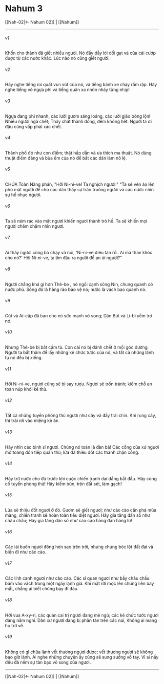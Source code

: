 # Nahum 3

[[Nah-02|← Nahum 02]] | [[Nahum]]
***



###### v1 
Khốn cho thành đã giết nhiều người. Nó đầy dẫy lời dối gạt và của cải cướp được từ các nước khác. Lúc nào nó cũng giết người. 

###### v2 
Hãy nghe tiếng roi quất vun vút của nó, và tiếng bánh xe chạy rầm rập. Hãy nghe tiếng vó ngựa phi và tiếng quân xa nhún nhảy từng nhịp! 

###### v3 
Ngựa đang phi nhanh, các lưỡi gươm sáng loáng, các lưỡi giáo bóng lộn! Nhiều người ngã chết; Thây chất thành đống, đếm không hết. Người ta đi đâu cũng vấp phải xác chết. 

###### v4 
Thành phố đó như con điếm; thật hấp dẫn và ưa thích ma thuật. Nó dùng thuật điếm đàng và bùa ếm của nó để bắt các dân làm nô lệ. 

###### v5 
CHÚA Toàn Năng phán, "Hỡi Ni-ni-ve! Ta nghịch ngươi!" "Ta sẽ vén áo lên phủ mặt ngươi để cho các dân thấy sự trần truồng ngươi và các nước nhìn sự hổ nhục ngươi. 

###### v6 
Ta sẽ ném rác vào mặt ngươi khiến ngươi thành trò hề. Ta sẽ khiến mọi người chăm chăm nhìn ngươi. 

###### v7 
Ai thấy ngươi cũng bỏ chạy và nói, 'Ni-ni-ve điêu tàn rồi. Ai mà than khóc cho nó?' Hỡi Ni-ni-ve, ta tìm đâu ra người để an ủi ngươi?" 

###### v8 
Ngươi chẳng khá gì hơn Thê-be , nó ngồi cạnh sông Nin, chung quanh có nước phủ. Sông đó là hàng rào bảo vệ nó; nước là vách bao quanh nó. 

###### v9 
Cút và Ai-cập đã ban cho nó sức mạnh vô song; Dân Bút và Li-bi yểm trợ nó. 

###### v10 
Nhưng Thê-be bị bắt cầm tù. Con cái nó bị đánh chết ở mỗi góc đường. Người ta bắt thăm để lấy những kẻ chức tước của nó, và tất cả những lãnh tụ nó đều bị xiềng. 

###### v11 
Hỡi Ni-ni-ve, ngươi cũng sẽ bị say rượu. Ngươi sẽ trốn tránh; kiếm chỗ an toàn núp khỏi kẻ thù. 

###### v12 
Tất cả những tuyến phòng thủ ngươi như cây vả đầy trái chín. Khi rung cây, thì trái rơi vào miệng kẻ ăn. 

###### v13 
Hãy nhìn các binh sĩ ngươi. Chúng nó toàn là đàn bà! Các cổng của xứ ngươi mở toang đón tiếp quân thù; lửa đã thiêu đốt các thanh chận cổng. 

###### v14 
Hãy trữ nước cho đủ trước khi cuộc chiến tranh dai dẳng bắt đầu. Hãy củng cố tuyến phòng thủ! Hãy kiếm bùn, trộn đất sét, làm gạch! 

###### v15 
Lửa sẽ thiêu đốt ngươi ở đó. Gươm sẽ giết ngươi; như cào cào cắn phá mùa màng, chiến tranh sẽ hoàn toàn tiêu diệt ngươi. Hãy gia tăng dân số như châu chấu; Hãy gia tăng dân số như cào cào hàng đàn hàng lũ! 

###### v16 
Các lái buôn ngươi đông hơn sao trên trời, nhưng chúng bóc lột đất đai và biến đi như cào cào. 

###### v17 
Các lính canh ngươi như cào cào. Các sĩ quan ngươi như bầy châu chấu bám vào vách trong một ngày lạnh giá. Khi mặt rời mọc lên chúng liền bay mất, chẳng ai biết chúng bay đi đâu. 

###### v18 
Hỡi vua A-xy-ri, các quan cai trị ngươi đang mê ngủ; các kẻ chức tước ngươi đang nằm nghỉ. Dân cư ngươi đang bị phân tán trên các núi, Không ai mang họ trở về. 

###### v19 
Không có gì chữa lành vết thương ngươi được; vết thương ngươi sẽ không bao giờ lành. Ai nghe những chuyện ấy cũng sẽ sung sướng vỗ tay. Vì ai nấy đều đã nếm sự tàn bạo vô song của ngươi.

***
[[Nah-02|← Nahum 02]] | [[Nahum]]
